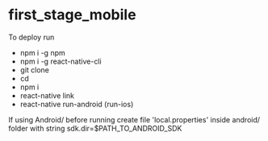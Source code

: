 # first_stage_mobile
To deploy run
* npm i -g npm
* npm i -g react-native-cli
* git clone <folder>
* cd <folder>
* npm i
* react-native link
* react-native run-android (run-ios)
  
If using Android/ before running create file 'local.properties' inside android/ folder with string sdk.dir=$PATH_TO_ANDROID_SDK

